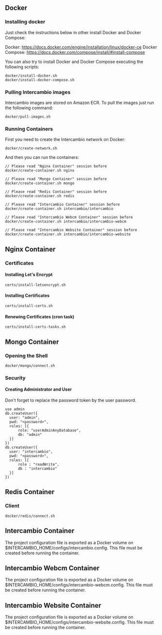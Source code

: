 ## Docker ##

### Installing docker ###

Just check the instructions below in other install Docker and Docker Compose:

Docker: https://docs.docker.com/engine/installation/linux/docker-ce
Docker Compose: https://docs.docker.com/compose/install/#install-compose

You can also try to install Docker and Docker Compose executing the following scripts:
````
docker/install-docker.sh
docker/install-docker-compose.sh
````

### Pulling Intercambio images ###

Intercambio images are stored on Amazon ECR. To pull the images just run the following command:
````
docker/pull-images.sh
````

### Running Containers ###

First you need to create the Intercambio network on Docker:
````
docker/create-network.sh
````
And then you can run the containers:
````
// Please read "Nginx Container" session before
docker/create-container.sh nginx

// Please read "Mongo Container" session before
docker/create-container.sh mongo

// Please read "Redis Container" session before
docker/create-container.sh redis

// Please read "Intercambio Container" session before
docker/create-container.sh intercambio/intercambio

// Please read "Intercambio Webcm Container" session before
docker/create-container.sh intercambio/intercambio-webcm

// Please read "Intercambio Website Container" session before
docker/create-container.sh intercambio/intercambio-website
````

## Nginx Container ##

### Certificates ###

#### Installing Let's Encrypt ####
````
certs/install-letsencrypt.sh
````

#### Installing Certificates ####
````
certs/install-certs.sh
````

#### Renewing Certificates (cron task) ####
````
certs/install-certs-tasks.sh
````

## Mongo Container ##

### Opening the Shell ###

````
docker/mongo/connect.sh
````

### Security ###

#### Creating Administrator and User ####

Don't forget to replace the password token by the user password.
````
use admin
db.createUser({
  user: "admin",
  pwd: "<password>",
  roles: [{
      role: "userAdminAnyDatabase",
      db: "admin"
  }]
})
db.createUser({
  user: "intercambio",
  pwd: "<password>",
  roles: [{
      role : "readWrite",
      db : "intercambio"
  }]
})
````

## Redis Container ##

### Client ###

````
docker/redis/connect.sh
````

## Intercambio Container ##

The project configuration file is exported as a Docker volume on $INTERCAMBIO_HOME/configs/intercambio.config.
This file must be created before running the container.

## Intercambio Webcm Container ##

The project configuration file is exported as a Docker volume on $INTERCAMBIO_HOME/configs/intercambio-webcm.config.
This file must be created before running the container.

## Intercambio Website Container ##

The project configuration file is exported as a Docker volume on $INTERCAMBIO_HOME/configs/intercambio-website.config.
This file must be created before running the container.